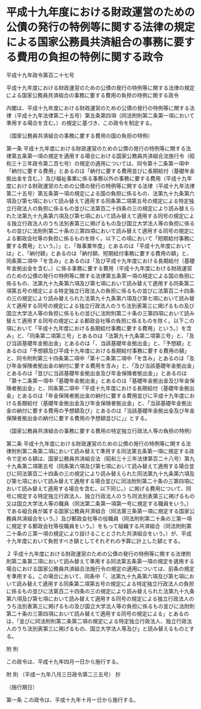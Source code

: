# 平成十九年度における財政運営のための公債の発行の特例等に関する法律の規定による国家公務員共済組合の事務に要する費用の負担の特例に関する政令

平成十九年政令第百二十七号

平成十九年度における財政運営のための公債の発行の特例等に関する法律の規定による国家公務員共済組合の事務に要する費用の負担の特例に関する政令

内閣は、平成十九年度における財政運営のための公債の発行の特例等に関する法律（平成十九年法律第二十五号）第五条第四項（同法附則第二条第一項において準用する場合を含む。）の規定に基づき、この政令を制定する。

（国家公務員共済組合の事務に要する費用の国の負担の特例）

第一条 平成十九年度における財政運営のための公債の発行の特例等に関する法律第五条第一項の規定を適用する場合における国家公務員共済組合法施行令（昭和三十三年政令第二百七号）の規定の適用については、同令第十二条第一項中「納付に要する費用」とあるのは「納付に要する費用並びに長期給付（基礎年金拠出金を含む。）及び福祉事業に係る事務以外の事務に要する費用（平成十九年度における財政運営のための公債の発行の特例等に関する法律（平成十九年法律第二十五号）第五条第一項の規定による国の負担に係るもの、法第九十九条第六項及び第七項において読み替えて適用する同条第二項第五号の規定による特定独立行政法人の負担に係るもの並びに法第百二十四条の三の規定により読み替えられた法第九十九条第六項及び第七項において読み替えて適用する同号の規定による独立行政法人のうち法別表第三に掲げるもの及び国立大学法人等の負担に係るもの並びに法附則第二十条の三第四項において読み替えて適用する同号の規定による郵政会社等の負担に係るものを除く。以下この項において「短期給付事務に要する費用」という。）」と、「毎事業年度」とあるのは「平成十九年度においては」と、「納付額」とあるのは「納付額、短期給付事務に要する費用の額」と、同条第二項中「を含み」とあるのは「及び平成十九年度における長期給付（基礎年金拠出金を含む。）に係る事務に要する費用（平成十九年度における財政運営のための公債の発行の特例等に関する法律第五条第一項の規定による国の負担に係るもの、法第九十九条第六項及び第七項において読み替えて適用する同条第二項第五号の規定による特定独立行政法人の負担に係るもの並びに法第百二十四条の三の規定により読み替えられた法第九十九条第六項及び第七項において読み替えて適用する同号の規定による独立行政法人のうち法別表第三に掲げるもの及び国立大学法人等の負担に係るもの並びに法附則第二十条の三第四項において読み替えて適用する同号の規定による郵政会社等の負担に係るものを除く。以下この項において「平成十九年度における長期給付事務に要する費用」という。）を含み」と、「同条第二項第三号」とあるのは「法第九十九条第二項第三号」と、「及び当該基礎年金拠出金」とあるのは「、当該基礎年金拠出金」と、「予想額」とあるのは「予想額及び平成十九年度における長期給付事務に要する費用の額」と、同令附則第三十四条第二項中「第十二条第二項中「を含み」とあるのは「及び年金保険者拠出金の納付に要する費用を含み」と、「及び当該基礎年金拠出金」とあるのは「並びに当該基礎年金拠出金及び年金保険者拠出金」」とあるのは「第十二条第一項中「基礎年金拠出金」とあるのは「基礎年金拠出金及び年金保険者拠出金」と、同条第二項中「平成十九年度における長期給付（基礎年金拠出金」とあるのは「年金保険者拠出金の納付に要する費用並びに平成十九年度における長期給付（基礎年金拠出金及び年金保険者拠出金」と、「当該基礎年金拠出金の納付に要する費用の予想額及び」とあるのは「当該基礎年金拠出金及び年金保険者拠出金の納付に要する費用の予想額並びに」」とする。

（国家公務員共済組合の事務に要する費用の特定独立行政法人等の負担の特例）

第二条 平成十九年度における財政運営のための公債の発行の特例等に関する法律附則第二条第二項において読み替えて準用する同法第五条第一項に規定する政令で定める額は、国家公務員共済組合法（昭和三十三年法律第百二十八号）第九十九条第二項第五号（同条第六項及び第七項において読み替えて適用する場合並びに同法第百二十四条の三の規定により読み替えられた同法第九十九条第六項及び第七項において読み替えて適用する場合並びに同法附則第二十条の三第四項において読み替えて適用する場合を含む。以下同じ。）に掲げる費用について、同号に規定する特定独立行政法人、独立行政法人のうち同法別表第三に掲げるもの又は国立大学法人等の職員（同法第二条第一項第一号に規定する職員をいう。）である組合員が属する国家公務員共済組合（同法第三条第一項に規定する国家公務員共済組合をいう。）及び郵政会社等の役職員（同法附則第二十条の三第一項に規定する郵政会社等役職員をいう。）をもって組織する共済組合（同法附則第二十条の三第一項の規定により設けることとされた共済組合をいう。）が、平成十九年度において負担すべき額としてそれぞれの予算に計上した額とする。

２ 平成十九年度における財政運営のための公債の発行の特例等に関する法律附則第二条第二項において読み替えて準用する同法第五条第一項の規定を適用する場合における国家公務員共済組合法施行令の規定の適用については、前条の規定を準用する。この場合において、同条中「、法第九十九条第六項及び第七項において読み替えて適用する同条第二項第五号の規定による特定独立行政法人の負担に係るもの並びに法第百二十四条の三の規定により読み替えられた法第九十九条第六項及び第七項において読み替えて適用する同号の規定による独立行政法人のうち法別表第三に掲げるもの及び国立大学法人等の負担に係るもの並びに法附則第二十条の三第四項において読み替えて適用する同号の規定による」とあるのは、「並びに同法附則第二条第二項の規定による特定独立行政法人、独立行政法人のうち法別表第三に掲げるもの、国立大学法人等及び」と読み替えるものとする。

附 則

この政令は、平成十九年四月一日から施行する。

附 則 （平成一九年八月三日政令第二三五号） 抄

（施行期日）

第一条 この政令は、平成十九年十月一日から施行する。
